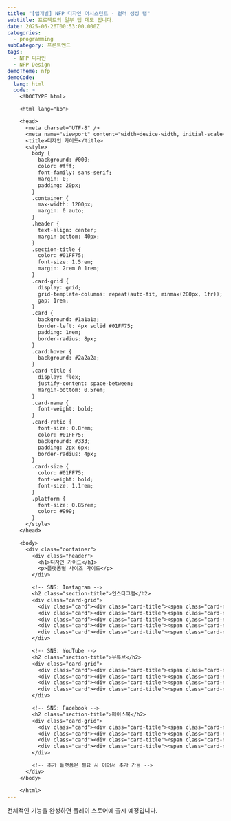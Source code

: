 ```yaml
---
title: "[앱개발] NFP 디자인 어시스턴트 - 컬러 생성 탭"
subtitle: 프로젝트의 일부 탭 데모 입니다.
date: 2025-06-26T00:53:00.000Z
categories:
  - programming
subCategory: 프론트엔드
tags:
  - NFP 디자인
  - NFP Design
demoTheme: nfp
demoCode:
  lang: html
  code: >
    <!DOCTYPE html>

    <html lang="ko">

    <head>
      <meta charset="UTF-8" />
      <meta name="viewport" content="width=device-width, initial-scale=1.0" />
      <title>디자인 가이드</title>
      <style>
        body {
          background: #000;
          color: #fff;
          font-family: sans-serif;
          margin: 0;
          padding: 20px;
        }
        .container {
          max-width: 1200px;
          margin: 0 auto;
        }
        .header {
          text-align: center;
          margin-bottom: 40px;
        }
        .section-title {
          color: #01FF75;
          font-size: 1.5rem;
          margin: 2rem 0 1rem;
        }
        .card-grid {
          display: grid;
          grid-template-columns: repeat(auto-fit, minmax(280px, 1fr));
          gap: 1rem;
        }
        .card {
          background: #1a1a1a;
          border-left: 4px solid #01FF75;
          padding: 1rem;
          border-radius: 8px;
        }
        .card:hover {
          background: #2a2a2a;
        }
        .card-title {
          display: flex;
          justify-content: space-between;
          margin-bottom: 0.5rem;
        }
        .card-name {
          font-weight: bold;
        }
        .card-ratio {
          font-size: 0.8rem;
          color: #01FF75;
          background: #333;
          padding: 2px 6px;
          border-radius: 4px;
        }
        .card-size {
          color: #01FF75;
          font-weight: bold;
          font-size: 1.1rem;
        }
        .platform {
          font-size: 0.85rem;
          color: #999;
        }
      </style>
    </head>

    <body>
      <div class="container">
        <div class="header">
          <h1>디자인 가이드</h1>
          <p>플랫폼별 사이즈 가이드</p>
        </div>

        <!-- SNS: Instagram -->
        <h2 class="section-title">인스타그램</h2>
        <div class="card-grid">
          <div class="card"><div class="card-title"><span class="card-name">피드 정사각형</span><span class="card-ratio">1:1</span></div><div class="card-size">1080 x 1080px</div><div class="platform">인스타그램</div></div>
          <div class="card"><div class="card-title"><span class="card-name">피드 세로</span><span class="card-ratio">4:5</span></div><div class="card-size">1080 x 1350px</div><div class="platform">인스타그램</div></div>
          <div class="card"><div class="card-title"><span class="card-name">스토리</span><span class="card-ratio">9:16</span></div><div class="card-size">1080 x 1920px</div><div class="platform">인스타그램</div></div>
          <div class="card"><div class="card-title"><span class="card-name">릴스</span><span class="card-ratio">9:16</span></div><div class="card-size">1080 x 1920px</div><div class="platform">인스타그램</div></div>
          <div class="card"><div class="card-title"><span class="card-name">프로필 사진</span><span class="card-ratio">1:1</span></div><div class="card-size">320 x 320px</div><div class="platform">인스타그램</div></div>
        </div>

        <!-- SNS: YouTube -->
        <h2 class="section-title">유튜브</h2>
        <div class="card-grid">
          <div class="card"><div class="card-title"><span class="card-name">썸네일</span><span class="card-ratio">16:9</span></div><div class="card-size">1280 x 720px</div><div class="platform">유튜브</div></div>
          <div class="card"><div class="card-title"><span class="card-name">채널 아트</span><span class="card-ratio">16:9</span></div><div class="card-size">2560 x 1440px</div><div class="platform">유튜브</div></div>
          <div class="card"><div class="card-title"><span class="card-name">프로필 사진</span><span class="card-ratio">1:1</span></div><div class="card-size">800 x 800px</div><div class="platform">유튜브</div></div>
          <div class="card"><div class="card-title"><span class="card-name">쇼츠</span><span class="card-ratio">9:16</span></div><div class="card-size">1080 x 1920px</div><div class="platform">유튜브</div></div>
        </div>

        <!-- SNS: Facebook -->
        <h2 class="section-title">페이스북</h2>
        <div class="card-grid">
          <div class="card"><div class="card-title"><span class="card-name">포스트 이미지</span><span class="card-ratio">1.91:1</span></div><div class="card-size">1200 x 630px</div><div class="platform">페이스북</div></div>
          <div class="card"><div class="card-title"><span class="card-name">커버 사진</span><span class="card-ratio">2.7:1</span></div><div class="card-size">851 x 315px</div><div class="platform">페이스북</div></div>
          <div class="card"><div class="card-title"><span class="card-name">프로필 사진</span><span class="card-ratio">1:1</span></div><div class="card-size">170 x 170px</div><div class="platform">페이스북</div></div>
          <div class="card"><div class="card-title"><span class="card-name">스토리</span><span class="card-ratio">9:16</span></div><div class="card-size">1080 x 1920px</div><div class="platform">페이스북</div></div>
        </div>

        <!-- 추가 플랫폼은 필요 시 이어서 추가 가능 -->
      </div>
    </body>

    </html>
---
```

전체적인 기능을 완성하면 플레이 스토어에 출시 예정입니다.
